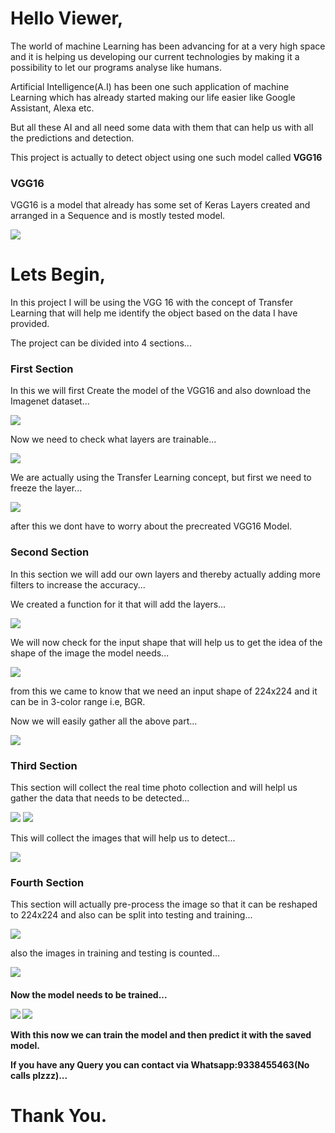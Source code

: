 <h1>Hello Viewer,</h1>

The world of machine Learning has been advancing for at a very high space and it is helping us developing our current technologies by making it a possibility to let our programs analyse like humans.

Artificial Intelligence(A.I) has been one such application of machine Learning which has already started making our life easier like Google Assistant, Alexa etc. 

But all these AI and all need some data with them that can help us with all the predictions and detection.

This project is actually to detect object using one such model called <b>VGG16</b>

<h3>VGG16</h3>

VGG16 is a model that already has some set of Keras Layers created and arranged in a Sequence and is mostly tested model.

 ![](Images/VGG_Layers.png)

<h1>Lets Begin,</h1>

In this project I will be using the VGG 16 with the concept of Transfer Learning that will help me identify the object based on the data I have provided.

The project can be divided into 4 sections...

<h3>First Section</h3>

In this we will first Create the model of the VGG16 and also download the Imagenet dataset...

![](Images/VGG_Download.png)

Now we need to check what layers are trainable...

![](Images/trainable.png)

We are actually using the Transfer Learning concept, but first we need to freeze the layer...

![](Images/trainable1.png)

after this we dont have to worry about the precreated VGG16 Model.

<h3>Second Section</h3>

In this section we will add our own layers and thereby actually adding more filters to increase the accuracy...

We created a function for it that will add the layers...

![](Images/function.png)

We will now check for the input shape that will help us to get the idea of the shape of the image the model needs...

![](Images/input.png)

from this we came to know that we need an input shape of 224x224 and it can be in 3-color range i.e, BGR.

Now we will easily gather all the above part...

![](Images/model.png)

<h3>Third Section</h3>

This section will collect the real time photo collection and will helpl us gather the data that needs to be detected...

 ![](Images/face1.png)
 ![](Images/face2.png)
 
 This will collect the images that will help us to detect...
 
 ![](Images/process1.png)
 
 <h3>Fourth Section</h3>
This section will actually pre-process the image so that it can be reshaped to 224x224 and also can be split into testing and training...

![](Images/process.png)

also the images in training and testing is counted...

![](Images/image.png)

<h4>Now the model needs to be trained...
 
 ![](Images/fit1.png)
 ![](Images/fit2.png)
 
 With this now we can train the model and then predict it with the saved model.
 
 If you have any Query you can contact via Whatsapp:9338455463(No calls plzzz)...
 
 <h1>Thank You.</h1>
